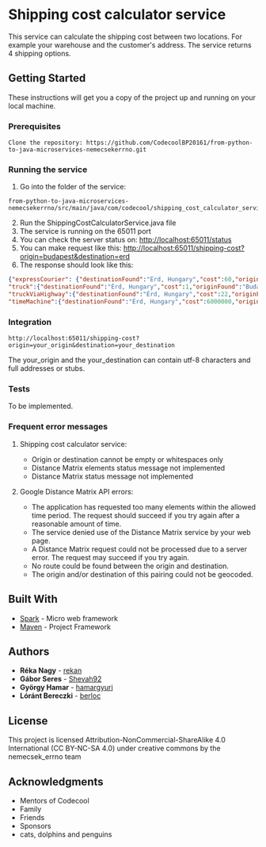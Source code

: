# Shipping cost calculator service

This service can calculate the shipping cost between two locations. For example your warehouse and the customer's address.
The service returns 4 shipping options. 


## Getting Started

These instructions will get you a copy of the project up and running on your local machine.


### Prerequisites

```
Clone the repository: https://github.com/CodecoolBP20161/from-python-to-java-microservices-nemecsekerrno.git
```


### Running the service


1. Go into the folder of the service: 
  ```
  from-python-to-java-microservices-nemecsekerrno/src/main/java/com/codecool/shipping_cost_calculator_service/server
  ```
2. Run the ShippingCostCalculatorService.java file
3. The service is running on the 65011 port
4. You can check the server status on: [http://localhost:65011/status](http://localhost:65011/status)
5. You can make request like this: [http://localhost:65011/shipping-cost?origin=budapest&destination=erd](http://localhost:65011/shipping-cost?origin=budapest&destination=erd)
6. The response should look like this: 
```json
{"expressCourier": {"destinationFound":"Érd, Hungary","cost":60,"originFound":"Budapest, Hungary","details":"Express courier with fixed cost and time","currency":"USD","timeInHours":48,"distanceInKm":21},
"truck":{"destinationFound":"Érd, Hungary","cost":1,"originFound":"Budapest, Hungary","details":"Standard truck avoiding highways","currency":"USD","timeInHours":0,"distanceInKm":21},
"truckViaHighway":{"destinationFound":"Érd, Hungary","cost":22,"originFound":"Budapest, Hungary","details":"Standard truck via highway","currency":"USD","timeInHours":0,"distanceInKm":19},
"timeMachine":{"destinationFound":"Érd, Hungary","cost":6000000,"originFound":"Budapest, Hungary","details":"Most advanced technology, totally safe - we promise","currency":"USD","timeInHours":1,"distanceInKm":21}}
```

### Integration

```
http://localhost:65011/shipping-cost?origin=your_origin&destination=your_destination
```

The your_origin and the your_destination can contain utf-8 characters and full addresses or stubs.

### Tests

To be implemented.

### Frequent error messages

1. Shipping cost calculator service:
    - Origin or destination cannot be empty or whitespaces only
    - Distance Matrix elements status message not implemented     
    - Distance Matrix status message not implemented
        
2. Google Distance Matrix API errors:
    - The application has requested too many elements within the allowed time period. 
        The request should succeed if you try again after a reasonable amount of time.
    - The service denied use of the Distance Matrix service by your web page.
    - A Distance Matrix request could not be processed due to a server error.
        The request may succeed if you try again.
    - No route could be found between the origin and destination.
    - The origin and/or destination of this pairing could not be geocoded.


## Built With

* [Spark](http://sparkjava.com/documentation.html) - Micro web framework
* [Maven](https://maven.apache.org/) - Project Framework


## Authors

* **Réka Nagy** - [rekan](https://github.com/rekan)
* **Gábor Seres** - [Shevah92](https://github.com/Shevah92)
* **György Hamar** - [hamargyuri](https://github.com/hamargyuri)
* **Lóránt Bereczki** - [berloc](https://github.com/berloc)




## License

This project is licensed Attribution-NonCommercial-ShareAlike 4.0 International (CC BY-NC-SA 4.0) under creative commons
by the nemecsek_errno team


## Acknowledgments

* Mentors of Codecool
* Family
* Friends
* Sponsors
* cats, dolphins and penguins
